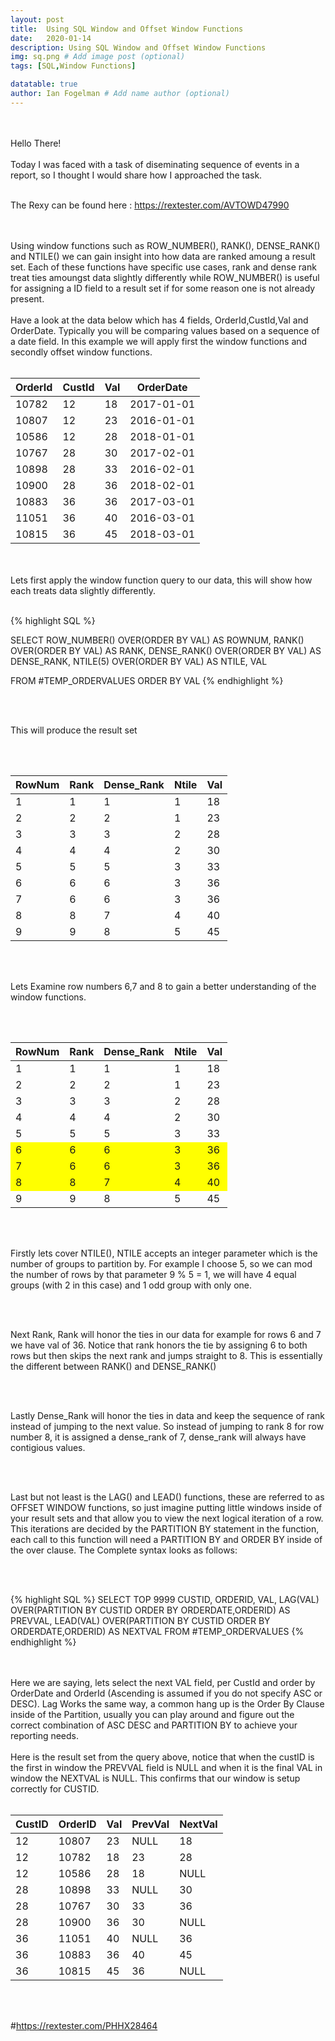 ```yaml
---
layout: post
title:  Using SQL Window and Offset Window Functions
date:   2020-01-14
description: Using SQL Window and Offset Window Functions
img: sq.png # Add image post (optional)
tags: [SQL,Window Functions]

datatable: true
author: Ian Fogelman # Add name author (optional)
---
```

<br>
<br>
Hello There!
<br>
<br>
Today I was faced with a task of diseminating sequence of events in a report, so I thought I would share how I approached the task.
<br>
<br>

The Rexy can be found here : <a href="https://rextester.com/AVTOWD47990" target="_blank">https://rextester.com/AVTOWD47990</a>

<br>
<br>
Using window functions such as ROW_NUMBER(), RANK(), DENSE_RANK() and NTILE() we can gain insight into how data are ranked amoung a result set. Each of these functions have specific use cases, rank and dense rank treat ties amoungst data slightly differently while ROW_NUMBER() is useful for assigning a ID field to a result set if for some reason one is not already present.

<br>
<br>
Have a look at the data below which has 4 fields, OrderId,CustId,Val and OrderDate. Typically you will be comparing values based on a sequence of a date field. In this example we will apply first the window functions and secondly offset window functions.

<br>
<br>

  <div class="container-fluid">
    <table class="datatable table table-hover table-bordered">
      <thead>
        <tr>
          <th>OrderId</th>
          <th>CustId</th>
          <th>Val</th>
          <th>OrderDate</th>
        </tr>
      </thead>
      <tfoot>
      </tfoot>
      <tbody>
        <tr>
          <td>10782</td>
          <td>12</td>
          <td>18</td>
          <td>2017-01-01</td>
        </tr>
		    <tr>
          <td>10807</td>
          <td>12</td>
          <td>23</td>
          <td>2016-01-01</td>
        </tr>
        <tr>
          <td>10586</td>
          <td>12</td>
          <td>28</td>
          <td>2018-01-01</td>
        </tr>
        <tr>
          <td>10767</td>
          <td>28</td>
          <td>30</td>
          <td>2017-02-01</td>
        </tr>
        <tr>
          <td>10898</td>
          <td>28</td>
          <td>33</td>
          <td>2016-02-01</td>
        </tr>
        <tr>
          <td>10900</td>
          <td>28</td>
          <td>36</td>
          <td>2018-02-01</td>
        </tr>
        <tr>
          <td>10883</td>
          <td>36</td>
          <td>36</td>
          <td>2017-03-01</td>
        </tr>
        <tr>
          <td>11051</td>
          <td>36</td>
          <td>40</td>
          <td>2016-03-01</td>
        </tr>
        <tr>
          <td>10815</td>
          <td>36</td>
          <td>45</td>
          <td>2018-03-01</td>
        </tr>
      </tbody>
    </table>
  </div>

<br>
<br>
Lets first apply the window function query to our data, this will show how each treats data slightly differently.

<br>
<br>

{% highlight SQL %}

SELECT 
ROW_NUMBER() OVER(ORDER BY VAL) AS ROWNUM,
RANK() OVER(ORDER BY VAL) AS RANK,
DENSE_RANK() OVER(ORDER BY VAL) AS DENSE_RANK,
NTILE(5) OVER(ORDER BY VAL) AS NTILE,
VAL

FROM #TEMP_ORDERVALUES
ORDER BY VAL
{% endhighlight %}

<br>
<br>

This will produce the result set

<br>
<br>

<div class="container-fluid">
    <table class="datatable table table-hover table-bordered">
      <thead>
        <tr>
          <th>RowNum</th>
          <th>Rank</th>
          <th>Dense_Rank</th>
          <th>Ntile</th>
	  <th>Val</th>
        </tr>
      </thead>
      <tfoot>
      </tfoot>
      <tbody>
        <tr>
          <td>1</td>
          <td>1</td>
          <td>1</td>
          <td>1</td>
	  <td>18</td>
        </tr>
	<tr>
          <td>2</td>
          <td>2</td>
          <td>2</td>
          <td>1</td>
	  <td>23</td>
        </tr>
	<tr>
          <td>3</td>
          <td>3</td>
          <td>3</td>
          <td>2</td>
	  <td>28</td>
        </tr>
	<tr>
          <td>4</td>
          <td>4</td>
          <td>4</td>
          <td>2</td>
	  <td>30</td>
        </tr>
	<tr>
          <td>5</td>
          <td>5</td>
          <td>5</td>
          <td>3</td>
	  <td>33</td>
        </tr>
	<tr>
          <td>6</td>
          <td>6</td>
          <td>6</td>
          <td>3</td>
	  <td>36</td>
        </tr>
	<tr>
          <td>7</td>
          <td>6</td>
          <td>6</td>
          <td>3</td>
	  <td>36</td>
        </tr>
	<tr>
          <td>8</td>
          <td>8</td>
          <td>7</td>
          <td>4</td>
	  <td>40</td>
        </tr>
	<tr>
          <td>9</td>
          <td>9</td>
          <td>8</td>
          <td>5</td>
	  <td>45</td>
        </tr>
      </tbody>
    </table>
  </div>

<br>
<br>


Lets Examine row numbers 6,7 and 8 to gain a better understanding of the window functions.

<br>
<br>


<div class="container-fluid">
    <table class="datatable table table-hover table-bordered">
      <thead>
        <tr>
          <th>RowNum</th>
          <th>Rank</th>
          <th>Dense_Rank</th>
          <th>Ntile</th>
	  <th>Val</th>
        </tr>
      </thead>
      <tfoot>
      </tfoot>
      <tbody>
        <tr>
          <td>1</td>
          <td>1</td>
          <td>1</td>
          <td>1</td>
	  <td>18</td>
        </tr>
	<tr>
          <td>2</td>
          <td>2</td>
          <td>2</td>
          <td>1</td>
	  <td>23</td>
        </tr>
	<tr>
          <td>3</td>
          <td>3</td>
          <td>3</td>
          <td>2</td>
	  <td>28</td>
        </tr>
	<tr>
          <td>4</td>
          <td>4</td>
          <td>4</td>
          <td>2</td>
	  <td>30</td>
        </tr>
	<tr>
          <td>5</td>
          <td>5</td>
          <td>5</td>
          <td>3</td>
	  <td>33</td>
        </tr>
	<tr style="background-color:yellow;">
          <td>6</td>
          <td>6</td>
          <td>6</td>
          <td>3</td>
	  <td>36</td>
        </tr>
	<tr style="background-color:yellow;">
          <td>7</td>
          <td>6</td>
          <td>6</td>
          <td>3</td>
	  <td>36</td>
        </tr>
	<tr style="background-color:yellow;">
          <td>8</td>
          <td>8</td>
          <td>7</td>
          <td>4</td>
	  <td>40</td>
        </tr>
	<tr>
          <td>9</td>
          <td>9</td>
          <td>8</td>
          <td>5</td>
	  <td>45</td>
        </tr>
      </tbody>
    </table>
  </div>

<br>
<br>

Firstly lets cover NTILE(), NTILE accepts an integer parameter which is the number of groups to partition by. For example I choose 5, so we can mod the number of rows by that parameter 9 % 5 = 1, we will have 4 equal groups (with 2 in this case) and 1 odd group with only one.

<br>
<br>

Next Rank, Rank will honor the ties in our data for example for rows 6 and 7 we have val of 36. Notice that rank honors the tie by assigning 6 to both rows but then skips the next rank and jumps straight to 8. This is essentially the different between RANK() and DENSE_RANK()

<br>
<br>

Lastly Dense_Rank will honor the ties in data and keep the sequence of rank instead of jumping to the next value. So instead of jumping to rank 8 for row number 8, it is assigned a dense_rank of 7, dense_rank will always have contigious values.

<br>
<br>

Last but not least is the LAG() and LEAD() functions, these are referred to as OFFSET WINDOW functions, so just imagine putting little windows inside of your result sets and that allow you to view the next logical iteration of a row. This iterations are decided by the PARTITION BY statement in the function, each call to this function will need a PARTITION BY and ORDER BY inside of the over clause. The Complete syntax looks as follows:

<br>
<br>


{% highlight SQL %}
SELECT TOP 9999 CUSTID,
ORDERID,
VAL,
LAG(VAL) OVER(PARTITION BY CUSTID ORDER BY ORDERDATE,ORDERID) AS PREVVAL,
LEAD(VAL) OVER(PARTITION BY CUSTID ORDER BY ORDERDATE,ORDERID) AS NEXTVAL
FROM #TEMP_ORDERVALUES
{% endhighlight %}

<br>
<br>
Here we are saying, lets select the next VAL field, per CustId and order by OrderDate and OrderId (Ascending is assumed if you do not specify ASC or DESC). Lag Works the same way, a common hang up is the Order By Clause inside of the Partition, usually you can play around and figure out the correct combination of ASC DESC and PARTITION BY to achieve your reporting needs.
<br>
<br>
Here is the result set from the query above, notice that when the custID is the first in window the PREVVAL field is NULL and when it is the final VAL in window the NEXTVAL is NULL. This confirms that our window is setup correctly for CUSTID.

<br>
<br>


<div class="container-fluid">
    <table class="datatable table table-hover table-bordered">
      <thead>
        <tr>
          <th>CustID</th>
          <th>OrderID</th>
          <th>Val</th>
          <th>PrevVal</th>
	  <th>NextVal</th>
        </tr>
      </thead>
      <tfoot>
      </tfoot>
      <tbody>
        <tr>
          <td>12</td>
          <td>10807</td>
          <td>23</td>
          <td>NULL</td>
	  <td>18</td>
        </tr>
	<tr>
          <td>12</td>
          <td>10782</td>
          <td>18</td>
          <td>23</td>
	  <td>28</td>
        </tr>
	<tr>
          <td>12</td>
          <td>10586</td>
          <td>28</td>
          <td>18</td>
	  <td>NULL</td>
        </tr>
	<tr>
          <td>28</td>
          <td>10898</td>
          <td>33</td>
          <td>NULL</td>
	  <td>30</td>
        </tr>
	<tr>
          <td>28</td>
          <td>10767</td>
          <td>30</td>
          <td>33</td>
	  <td>36</td>
        </tr>
	<tr>
          <td>28</td>
          <td>10900</td>
          <td>36</td>
          <td>30</td>
	  <td>NULL</td>
        </tr>
	<tr>
          <td>36</td>
          <td>11051</td>
          <td>40</td>
          <td>NULL</td>
	  <td>36</td>
        </tr>
	<tr>
          <td>36</td>
          <td>10883</td>
          <td>36</td>
          <td>40</td>
	  <td>45</td>
        </tr>
	<tr>
          <td>36</td>
          <td>10815</td>
          <td>45</td>
          <td>36</td>
	  <td>NULL</td>
        </tr>
      </tbody>
    </table>
  </div>
  
  

<br>
<br>

#https://rextester.com/PHHX28464

